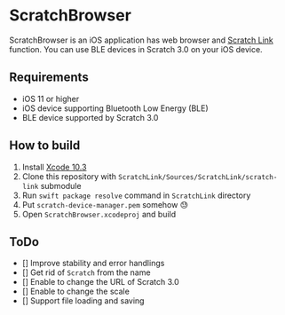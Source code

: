 # ScratchBrowser
ScratchBrowser is an iOS application has web browser and [Scratch Link](https://github.com/LLK/scratch-link) function. You can use BLE devices in Scratch 3.0 on your iOS device.

## Requirements
- iOS 11 or higher
- iOS device supporting Bluetooth Low Energy (BLE)
- BLE device supported by Scratch 3.0

## How to build
1. Install [Xcode 10.3](https://developer.apple.com/xcode/)
2. Clone this repository with `ScratchLink/Sources/ScratchLink/scratch-link` submodule
3. Run `swift package resolve` command in `ScratchLink` directory
4. Put `scratch-device-manager.pem` somehow :sweat:
5. Open `ScratchBrowser.xcodeproj` and build

## ToDo
- [] Improve stability and error handlings
- [] Get rid of `Scratch` from the name
- [] Enable to change the URL of Scratch 3.0
- [] Enable to change the scale
- [] Support file loading and saving

